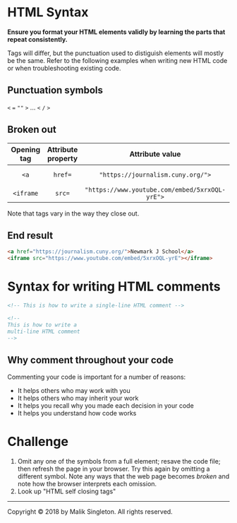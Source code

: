 # HTML Syntax
__Ensure you format your HTML elements validly by learning the parts that repeat consistently.__

Tags will differ, but the punctuation used to distiguish elements will mostly be the same. Refer to the following examples when writing new HTML code or when troubleshooting existing code.

## Punctuation symbols
`<` `=` `""` `>` ... `<` `/` `>`

## Broken out

|Opening tag|Attribute property|Attribute value|Content|Closing tag|
|:--:|:--:|:--:|:--:|:--:|
|`<a`|`href=`|`"https://journalism.cuny.org/">`|Newmark J School|`</a>`|
|`<iframe`|`src=`|`"https://www.youtube.com/embed/5xrxOQL-yrE">`|_n/a_|`</iframe>`|

Note that tags vary in the way they close out.

## End result
```html
<a href="https://journalism.cuny.org/">Newmark J School</a>
<iframe src="https://www.youtube.com/embed/5xrxOQL-yrE"></iframe>
```

# Syntax for writing HTML comments
```html
<!-- This is how to write a single-line HTML comment -->

<!--
This is how to write a
multi-line HTML comment
-->
```

##  Why comment throughout your code
Commenting your code is important for a number of reasons:
- It helps others who may work with you
- It helps others who may inherit your work
- It helps you recall why you made each decision in your code
- It helps you understand how code works

# Challenge
1. Omit any one of the symbols from a full element; resave the code file; then refresh the page in your browser. Try this again by omitting a different symbol. Note any ways that the web page becomes _broken_ and note how the browser interprets each omission.
2. Look up "HTML self closing tags"

---

Copyright &copy; 2018 by Malik Singleton. All rights reserved.
